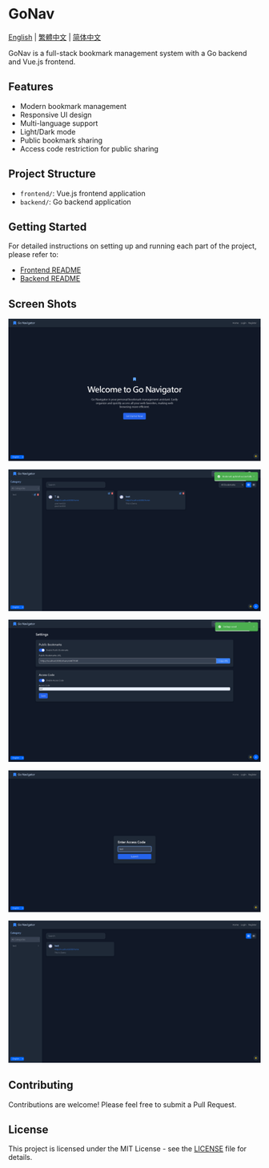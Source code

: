 # GoNav

[English](README.md) | [繁體中文](README.zh-TW.md) | [简体中文](README.zh-CN.md)

GoNav is a full-stack bookmark management system with a Go backend and Vue.js frontend.

## Features

- Modern bookmark management
- Responsive UI design
- Multi-language support
- Light/Dark mode
- Public bookmark sharing
- Access code restriction for public sharing

## Project Structure

- `frontend/`: Vue.js frontend application
- `backend/`: Go backend application

## Getting Started

For detailed instructions on setting up and running each part of the project, please refer to:

- [Frontend README](frontend/README.md)
- [Backend README](backend/README.md)

## Screen Shots

![1728582115002](image/README/1728582115002.png)

![1728582237437](image/README/1728582237437.png)

![1728582267878](image/README/1728582267878.png)

![1728582337930](image/README/1728582337930.png)

![1728582361677](image/README/1728582361677.png)

## Contributing

Contributions are welcome! Please feel free to submit a Pull Request.

## License

This project is licensed under the MIT License - see the [LICENSE](LICENSE) file for details.
